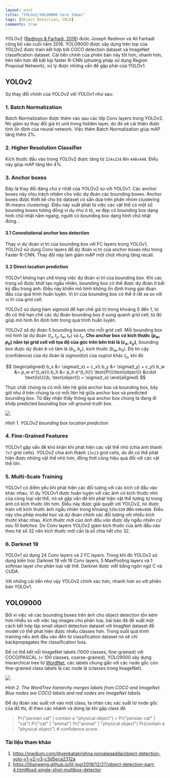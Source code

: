 ```yaml
---
layout: post
title: "YOLOv2/YOLO9000 Core Ideas"
tags: [Object Detection, YOLO]
comments: true
---
```


YOLOv2 ([Redmon & Farhadi, 2016](https://arxiv.org/abs/1612.08242)) được Joseph Redmon và Ali Farhadi công bố vào cuối năm 2016. YOLO9000 được xây dựng trên top của YOLOv2 được train kết hợp bởi COCO detection dataset và ImageNet classification dataset. Cải tiến chính của phiên bản này tốt hơn, nhanh hơn, tiên tiến hơn để bắt kịp faster R-CNN (phương pháp sử dụng Region Proposal Network), xử lý được những vấn đề gặp phải của YOLOv1.

## YOLOv2
Sự thay đổi chính của YOLOv2 với YOLOv1 như sau:

### 1. Batch Normalization 
Batch Normalization được thêm vào sau các lớp Conv layers trong YOLOv2. Nó giảm sự thay đổi giá trị unit trong hidden layer, do đó sẽ cải thiện được tính ổn định của neural network. Việc thêm Batch Normalization giúp mAP tăng thêm 2%.

### 2. Higher Resolution Classifier
Kích thước đầu vào trong YOLOv2 được tăng từ `224x224` lên `448x448`. Điều này giúp mAP tăng lên 4%.

### 3. Anchor boxes
Đây là thay đổi đáng chú ý nhất của YOLOv2 so với YOLOv1. Các anchor boxes này chịu trách nhiệm cho việc dự đoán các bounding boxes. Anchor boxes được thiết kế cho bộ dataset có sẵn dựa trên phân nhóm clustering (K-means clustering). Điều này xuất phát từ việc các vật thể có một số boundng boxes tương đồng ví dụ như ô tô, xe đẹp có bounding box dạng hình chữ nhật nằm ngang, người có bounding box dạng hình chữ nhật đứng...

#### 3.1 Convolutional anchor box detection
Thay vì dự đoán vị trí của bounding box với FC layers trong YOLOv1, YOLOv2 sử dụng Conv layers để dự đoán vị trí của anchor boxes như trong Faster R-CNN. Thay đổi này làm giảm mAP một chút nhưng tăng recall. 

#### 3.2 Direct location prediction
YOLOv1 không hạn chế trong việc dự đoán vị trí của bounding box. Khi các trọng số được khởi tạo ngẫu nhiên, bounding box có thể được dự đoán ở bất kỳ đâu trong ảnh. Điều này khiến mô hình không ổn định trong giai đoạn đầu của quá trình huấn luyện. Vị trí của bounding box có thể ở rất xa so với vị trí của grid cell.

YOLOv2 sử dụng hàm sigmoid để hạn chế giá trị trong khoảng 0 đến 1, từ đó có thể hạn chế các dự đoán bounding box ở xung quanh grid cell, từ đó giúp mô hình ổn định hơn trong quá trình huấn luyện.

YOLOv2 sẽ dự đoán 5 bounding boxes cho mỗi grid cell. Mỗi bounding box  mô hình lại dự đoán $(t_x, t_y, t_w, t_h)$ và $t_o$. **Cho anchor box có kích thước $(p_w, p_h)$ nằm tại grid cell với tọa độ của góc trên bên trái là 
$(c_x, c_y)$**, bounding box được dự đoán $b$ có tâm là $(b_x, b_y)$, kích thước $(b_w, b_h)$. Độ tin cậy (confidence) của dự đoán là sigmoid($\sigma$) của ouptut khác $t_o$, khi đó

$$ \begin{aligned}
b_x &= \sigma(t_x) + c_x\\
b_y &= \sigma(t_y) + c_y\\
b_w &= p_w e^{t_w}\\
b_h &= p_h e^{t_h}\\
\text{Pr}(\text{object}) &\cdot \text{IoU}(b, \text{object}) = \sigma(t_o)
\end{aligned} $$

Thực chất chúng ta có mối liên hệ giữa anchor box và bounding box, bây giờ như ở trên chúng ta có mối liên hệ giữa anchor box và predicted bounding box. Từ đây nhận thấy thông qua anchor box chúng ta đang đi khớp predicted bounding box với ground-truth box.

<img src="https://lilianweng.github.io/lil-log/assets/images/yolov2-loc-prediction.png">

*Hình 1. YOLOv2 bounding box location prediction*

### 4. Fine-Grained Features
YOLOv1 gặp vấn đề khó khăn khi phát hiện các vật thể nhỏ (chia ảnh thành `7x7` grid cells). YOLOv2 chia ảnh thành `13x13` grid cells, do đó có thể phát hiện được những vật thể nhỏ hơn, đồng thời cũng hiệu quả đối với các vật thể lớn.

### 5. Multi-Scale Training
YOLOv1 có điểm yếu khi phát hiện các đối tượng với các kích cỡ đầu vào khác nhau. Ví dụ YOLOv1 được huấn luyện với các ảnh có kích thước nhỏ của cùng loại vật thể, nó sẽ gặp vấn đề khi phát hiện vật thể tương tự trong ảnh có kích thước lớn hơn. Điều này được giải quyết với YOLOv2, nó được train với kích thước ảnh ngẫu nhiên trong khoảng `320x320` đến `608x608`. Điều này cho phép model học và dự đoán chính xác đối tượng với nhiều kích thước khác nhau. *Kích thước mới của ảnh đầu vào được lấy ngẫu nhiên cứ sau 10 batches.* Do Conv layers YOLOv2 giảm kích thước của ảnh đầu vào theo hệ số 32 nên kích thước mới cần là số chia hết cho 32.

### 6. Darknet 19
YOLOv1 sử dụng 24 Conv layers và 2 FC layers. Trong khi đó YOLOv2 sử dụng kiến trúc Darknet 19 với 19 Conv layers, 5 MaxPooling layers và 1 softmax layer cho phân loại vật thể. Darknet được viết bằng ngôn ngữ C và CUDA.

Với những cải tiến như vậy YOLOv2 chính xác hơn, nhanh hơn so với phiên bản YOLOv1.

## YOLO9000
Bởi vì việc vẽ các bounding boxes trên ảnh cho object detection tốn kém hơn nhiều so với việc tag images cho phân loại, bài báo đã đề xuất một cách kết hợp tập small object detection dataset với ImagNet dataset để model có thể phát hiện được nhiều classes hơn. Trong suốt quá trình training nếu ảnh đầu vào đến từ classification dataset nó sẽ chỉ backpropagates the classification loss.

Để có thể kết nối ImageNet labels (1000 classes, fine-grained) với COCO/PASCAL (< 100 classes, coarse-grained), YOLO9000 xây dựng hierarchical tree từ [WordNet](https://wordnet.princeton.edu/), các labels chung gần với các node gốc còn fine-grained class labels là các node lá (classes trong ImageNet).

<img src="https://lilianweng.github.io/lil-log/assets/images/word-tree.png">

*Hình 2. The WordTree hierarchy merges labels from COCO and ImageNet. Blue nodes are COCO labels and red nodes are ImageNet labels.*

Để dự đoán xác suất rơi vào một class, ta nhân các xác suất từ node gốc của đồ thị, đi theo các nhánh và dừng lại khi gặp class đó
> Pr("persian cat" | contain a "physical object") 
= Pr("persian cat" | "cat") 
  Pr("cat" | "animal") 
  Pr("animal" | "physical object") 
  Pr(contain a "physical object")    # confidence score.

### Tài liệu tham khảo
1. https://medium.com/@venkatakrishna.jonnalagadda/object-detection-yolo-v1-v2-v3-c3d5eca2312a
2. https://lilianweng.github.io/lil-log/2018/12/27/object-detection-part-4.html#ssd-single-shot-multibox-detector



